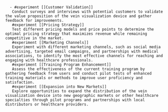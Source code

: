       - #experiment [[Customer Validation]]
       Conduct surveys and interviews with potential customers to validate the value proposition of the vein visualization device and gather feedback for improvements.
       #experiment [[Pricing Strategy]]
       Test different pricing models and price points to determine the optimal pricing strategy that maximizes revenue while remaining competitive in the market.
       #experiment [[Marketing Channels]]
       Experiment with different marketing channels, such as social media advertising, targeted email campaigns, and partnerships with medical associations, to identify the most effective channels for reaching and engaging with healthcare professionals.
       #experiment [[Training Program Enhancement]]
       Assess the effectiveness of the current training program by gathering feedback from users and conduct pilot tests of enhanced training materials or methods to improve user proficiency and satisfaction.
       #experiment [[Expansion into New Markets]]
       Explore opportunities to expand the distribution of the vein visualization device into new geographic markets or other healthcare specialties through pilot programs and partnerships with local distributors or healthcare providers.

